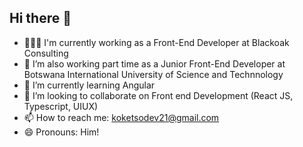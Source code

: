 ## Hi there 👋

- 👨🏽‍💻 I'm currently working as a Front-End Developer at Blackoak Consulting
- 🔭 I’m also working part time as a Junior Front-End Developer at Botswana International University of Science and Technnology
- 🌱 I’m currently learning Angular
- 👯 I’m looking to collaborate on Front end Development (React JS, Typescript, UIUX)
- 📫 How to reach me: koketsodev21@gmail.com
- 😄 Pronouns: Him!


